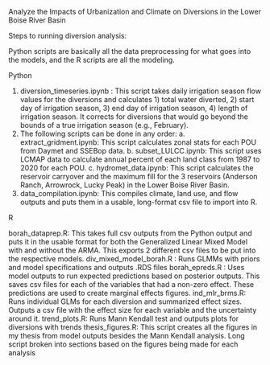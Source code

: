 Analyze the Impacts of Urbanization and Climate on Diversions in the Lower Boise River Basin

Steps to running diversion analysis: 

Python scripts are basically all the data preprocessing for what goes into the models, and the R scripts are all the modeling. 

Python 

1) diversion_timeseries.ipynb : This script takes daily irrigation season flow values for the diversions and calculates 1) total water diverted, 2)  start day of irrigation season, 3) end day of irrigation season, 4) length of irrigation season. It corrects for diversions that would go beyond the bounds of a true irrigation season (e.g., February).
2) The following scripts can be done in any order: 
a. extract_gridment.ipynb: This script calculates zonal stats for each POU from Daymet and SSEBop data. 
b. subset_LULCC.ipynb: This script uses LCMAP data to calculate annual percent of each land class from 1987 to 2020 for each POU.
c. hydromet_data.ipynb: This script calculates the reservoir carryover and the maximum fill for the 3 reservoirs (Anderson Ranch, Arrowrock, Lucky Peak) in the Lower Boise River Basin. 
3) data_compilation.ipynb: This compiles climate, land use, and flow outputs and puts them in a usable, long-format csv file to import into R. 

R 

borah_dataprep.R: This takes full csv outputs from the Python output and puts it in the usable format for both the Generalized Linear Mixed Model with and without the ARMA. This exports 2 different csv files to be put into the respective models.
div_mixed_model_borah.R : Runs GLMMs with priors and model specifications and outputs .RDS files
borah_epreds.R : Uses model outputs to run expected predictions based on posterior outputs. This saves csv files for each of the variables that had a non-zero effect. These predictions are used to create marginal effects figures.
ind_mlr_brms.R: Runs individual GLMs for each diversion and summarized effect sizes. Outputs a csv file with the effect size for each variable and the uncertainty around it. 
trend_plots.R: Runs Mann Kendall test and outputs plots for diversions with trends
thesis_figures.R: This script creates all the figures in my thesis from model outputs besides the Mann Kendall analysis. Long script broken into sections based on the figures being made for each analysis

